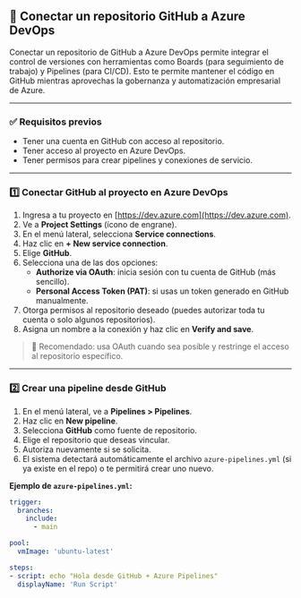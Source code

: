 ## 🔗 Conectar un repositorio GitHub a Azure DevOps

Conectar un repositorio de GitHub a Azure DevOps permite integrar el control de versiones con herramientas como Boards (para seguimiento de trabajo) y Pipelines (para CI/CD). Esto te permite mantener el código en GitHub mientras aprovechas la gobernanza y automatización empresarial de Azure.

---

### ✅ Requisitos previos

- Tener una cuenta en GitHub con acceso al repositorio.
- Tener acceso al proyecto en Azure DevOps.
- Tener permisos para crear pipelines y conexiones de servicio.

---

### 1️⃣ Conectar GitHub al proyecto en Azure DevOps

1. Ingresa a tu proyecto en [https://dev.azure.com](https://dev.azure.com).
2. Ve a **Project Settings** (ícono de engrane).
3. En el menú lateral, selecciona **Service connections**.
4. Haz clic en **+ New service connection**.
5. Elige **GitHub**.
6. Selecciona una de las dos opciones:
   - **Authorize via OAuth**: inicia sesión con tu cuenta de GitHub (más sencillo).
   - **Personal Access Token (PAT)**: si usas un token generado en GitHub manualmente.
7. Otorga permisos al repositorio deseado (puedes autorizar toda tu cuenta o solo algunos repositorios).
8. Asigna un nombre a la conexión y haz clic en **Verify and save**.

> 🔐 Recomendado: usa OAuth cuando sea posible y restringe el acceso al repositorio específico.

---

### 2️⃣ Crear una pipeline desde GitHub

1. En el menú lateral, ve a **Pipelines > Pipelines**.
2. Haz clic en **New pipeline**.
3. Selecciona **GitHub** como fuente de repositorio.
4. Elige el repositorio que deseas vincular.
5. Autoriza nuevamente si se solicita.
6. El sistema detectará automáticamente el archivo `azure-pipelines.yml` (si ya existe en el repo) o te permitirá crear uno nuevo.

**Ejemplo de `azure-pipelines.yml`:**

```yaml
trigger:
  branches:
    include:
      - main

pool:
  vmImage: 'ubuntu-latest'

steps:
- script: echo "Hola desde GitHub + Azure Pipelines"
  displayName: 'Run Script'
